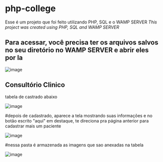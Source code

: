 # php-college
Esse é um projeto que foi feito utilizando PHP, SQL e o WAMP SERVER
*This project was created using PHP, SQL and WAMP SERVER*


## Para acessar, você precisa ter os arquivos salvos no seu diretório no WAMP SERVER e abrir eles por la 
![image](https://user-images.githubusercontent.com/121894013/219904063-873f1fd8-c7d7-4733-be47-42fbfa3be922.png)


## Consultório Clinico 
tabela de castrado abaixo 

![image](https://user-images.githubusercontent.com/121894013/219903878-c6893e44-803d-4cba-aff4-991e5624cd66.png)


#depois de cadastrado, aparece a tela mostrando suas informações e no botão escrito "aqui" em destaque, te direciona pra página anterior para cadastrar mais um paciente


![image](https://user-images.githubusercontent.com/121894013/219903857-82e86461-91f2-46ee-b0ff-4eb451cf8091.png)

#nessa pasta é armazenada as imagens que sao anexadas na tabela

![image](https://user-images.githubusercontent.com/121894013/219904177-2974a5c7-9322-421a-918f-b9f770d8c641.png)

